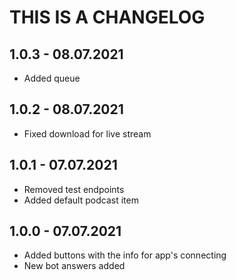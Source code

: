 # THIS IS A CHANGELOG

## 1.0.3 - 08.07.2021

- Added queue

## 1.0.2 - 08.07.2021

- Fixed download for live stream

## 1.0.1 - 07.07.2021

- Removed test endpoints
- Added default podcast item

## 1.0.0 - 07.07.2021

- Added buttons with the info for app's connecting
- New bot answers added
